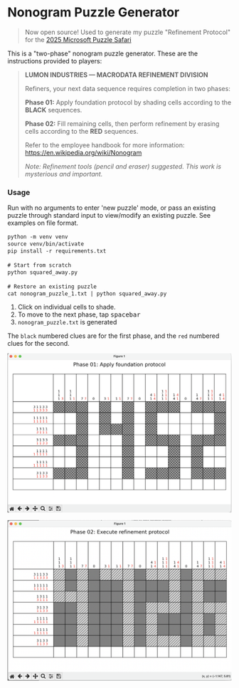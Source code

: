 # Nonogram Puzzle Generator

> Now open source! Used to generate my puzzle "Refinement Protocol" for the [2025 Microsoft Puzzle Safari](https://25.puzzlesafari.net/Home/AfterEventWithScores)

This is a "two-phase" nonogram puzzle generator. These are the instructions provided to players:


> **LUMON INDUSTRIES — MACRODATA REFINEMENT DIVISION**
> 
> Refiners, your next data sequence requires completion in two phases:
>
> **Phase 01:** Apply foundation protocol by shading cells according to the **BLACK** sequences.
>
> **Phase 02:** Fill remaining cells, then perform refinement by erasing cells according to the **RED** sequences.
>
> Refer to the employee handbook for more information: https://en.wikipedia.org/wiki/Nonogram
>
> _Note: Refinement tools (pencil and eraser) suggested. This work is mysterious and important._


### Usage

Run with no arguments to enter 'new puzzle' mode, or pass an existing puzzle through standard input to view/modify an existing puzzle.  See examples on file format.
```
python -m venv venv
source venv/bin/activate
pip install -r requirements.txt

# Start from scratch
python squared_away.py

# Restore an existing puzzle
cat nonogram_puzzle_1.txt | python squared_away.py
```

1. Click on individual cells to shade.
2. To move to the next phase, tap <kbd>spacebar</kbd>
3. `nonogram_puzzle.txt` is generated

The `black` numbered clues are for the first phase, and the `red` numbered clues for the second.

![1](./images/01.png)

![2](./images/02.png)